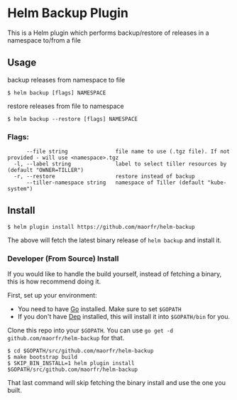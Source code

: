 # Helm Backup Plugin

This is a Helm plugin which performs backup/restore of releases in a namespace to/from a file

## Usage

backup releases from namespace to file

```
$ helm backup [flags] NAMESPACE
```

restore releases from file to namespace

```
$ helm backup --restore [flags] NAMESPACE
```

### Flags:

```
      --file string               file name to use (.tgz file). If not provided - will use <namespace>.tgz
  -l, --label string              label to select tiller resources by (default "OWNER=TILLER")
  -r, --restore                   restore instead of backup
      --tiller-namespace string   namespace of Tiller (default "kube-system") 
```

## Install

```
$ helm plugin install https://github.com/maorfr/helm-backup
```

The above will fetch the latest binary release of `helm backup` and install it.

### Developer (From Source) Install

If you would like to handle the build yourself, instead of fetching a binary,
this is how recommend doing it.

First, set up your environment:

- You need to have [Go](http://golang.org) installed. Make sure to set `$GOPATH`
- If you don't have [Dep](https://github.com/golang/dep) installed, this will install it into
  `$GOPATH/bin` for you.

Clone this repo into your `$GOPATH`. You can use `go get -d github.com/maorfr/helm-backup`
for that.

```
$ cd $GOPATH/src/github.com/maorfr/helm-backup
$ make bootstrap build
$ SKIP_BIN_INSTALL=1 helm plugin install $GOPATH/src/github.com/maorfr/helm-backup
```

That last command will skip fetching the binary install and use the one you
built.
